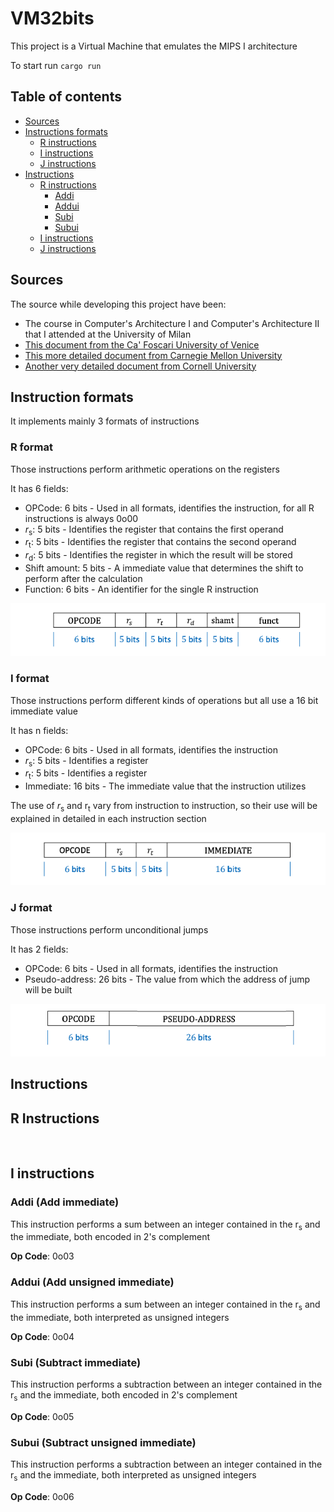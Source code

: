 # VM32bits

This project is a Virtual Machine that emulates the MIPS I architecture

To start run `cargo run`

## Table of contents

- [Sources](#sources)
- [Instructions formats](#instruction-formats)
    - [R instructions](#r-format) 
    - [I instructions](#i-format) 
    - [J instructions](#j-format) 
- [Instructions](#instructions)
    - [R instructions](#r-instructions)
        - [Addi](#addi-add-immediate)
        - [Addui](#addui-add-unsigned-immediate])
        - [Subi](#subi-add-immediate)
        - [Subui](#subui-add-unsigned-immediate])
    - [I instructions](#i-instructions)
    - [J instructions](#j-instructions)


## Sources

The source while developing this project have been:
- The course in Computer's Architecture I and Computer's Architecture II that I attended at the University of Milan
- [This document from the Ca' Foscari University of Venice](https://www.dsi.unive.it/~gasparetto/materials/MIPS_Instruction_Set.pdf)
- [This more detailed document from Carnegie Mellon University](https://www.cs.cmu.edu/afs/cs/academic/class/15740-f97/public/doc/mips-isa.pdf)
- [Another very detailed document from Cornell University](https://www.cs.cornell.edu/courses/cs3410/2008fa/MIPS_Vol2.pdf)

## Instruction formats

It implements mainly 3 formats of instructions

### R format

Those instructions perform arithmetic operations on the registers

It has 6 fields:

- OPCode: 6 bits - Used in all formats, identifies the instruction, for all R instructions is always 0o00
- <i>r</i><sub>s</sub>: 5 bits - Identifies the register that contains the first operand
- <i>r</i><sub>t</sub>: 5 bits - Identifies the register that contains the second operand
- <i>r</i><sub>d</sub>: 5 bits - Identifies the register in which the result will be stored
- Shift amount: 5 bits - A immediate value that determines the shift to perform after the calculation
- Function: 6 bits - An identifier for the single R instruction

![R instructions format visual representation](mdImgs/r-instructions.png "R instructions format")

### I format

Those instructions perform different kinds of operations but all use a 16 bit immediate value

It has n fields:

- OPCode: 6 bits - Used in all formats, identifies the instruction
- <i>r</i><sub>s</sub>: 5 bits - Identifies a register
- <i>r</i><sub>t</sub>: 5 bits - Identifies a register
- Immediate: 16 bits - The immediate value that the instruction utilizes

The use of <i>r</i><sub>s</sub> and r<sub>t</sub> vary from instruction to instruction, so their use will be explained in detailed in each instruction section

![I instructions format visual representation](mdImgs/i-instructions.png "I instructions format")

### J format

Those instructions perform unconditional jumps

It has 2 fields:
- OPCode: 6 bits - Used in all formats, identifies the instruction
- Pseudo-address: 26 bits - The value from which the address of jump will be built

![J instructions format visual representation](mdImgs/j-instructions.png "J instructions format")

## Instructions

## R Instructions

<br>

## I instructions

### Addi (Add immediate)

This instruction performs a sum between an integer contained in the r<sub>s</sub> and the immediate, both encoded in 2's complement

**Op Code**: 0o03

### Addui (Add unsigned immediate)

This instruction performs a sum between an integer contained in the r<sub>s</sub> and the immediate, both interpreted as unsigned integers

**Op Code**: 0o04

### Subi (Subtract immediate)

This instruction performs a subtraction between an integer contained in the r<sub>s</sub> and the immediate, both encoded in 2's complement

**Op Code**: 0o05

### Subui (Subtract unsigned immediate)

This instruction performs a subtraction between an integer contained in the r<sub>s</sub> and the immediate, both interpreted as unsigned integers

**Op Code**: 0o06
